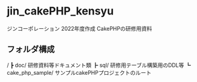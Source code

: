 # jin_cakePHP_kensyu
ジンコーポレーション 2022年度作成 CakePHPの研修用資料

## フォルダ構成

/
┣ doc/ 研修資料等ドキュメント類
┣ sql/ 研修用テーブル構築用のDDL等
┗ cake_php_sample/ サンプルcakePHPプロジェクトのルート
